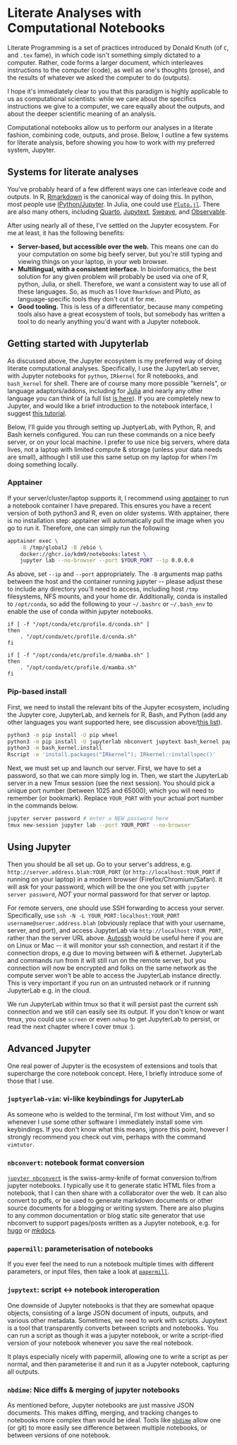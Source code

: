 # Literate Analyses with Computational Notebooks

Literate Programming is a set of practices introduced by Donald Knuth (of `C`, and `.tex` fame), in which code isn't something simply dictated to a computer. Rather, code forms a larger document, which interleaves instructions to the computer (code), as well as one's thoughts (prose), and the results of whatever we asked the computer to do (outputs).

I hope it's immediately clear to you that this paradigm is highly applicable to us as computational scientists: while we care about the specifics instructions we give to a computer, we care equally about the outputs, and about the deeper scientific meaning of an analysis.

Computational notebooks allow us to perform our analyses in a literate fashion, combining code, outputs, and prose. Below, I outline a few systems for literate analysis, before showing you how to work with my preferred system, Jupyter.

## Systems for literate analyses

You've probably heard of a few different ways one can interleave code and outputs. In R, [Rmarkdown](https://rmarkdown.rstudio.com/) is the canonical way of doing this. In python, most people use [IPython/Jupyter](https://jupyter-notebook.readthedocs.io/en/stable/notebook.html). In Julia, one could use [`Pluto.jl`](https://plutojl.org/). There are also many others, including [Quarto](https://quarto.org/), [Jupytext](https://github.com/mwouts/jupytext), [Sweave](), and [Observable](https://observablehq.com/).

After using nearly all of these, I've settled on the Jupyter ecosystem. For me at least, it has the following benefits:

- **Server-based, but accessible over the web.** This means one can do your computation on some big beefy server, but you're still typing and viewing things on your laptop, in your web browser.
- **Multilingual, with a consistent interface.** In bioinformatics, the best solution for any given problem will probably be used via one of R, python, Julia, or shell. Therefore, we want a consistent way to use all of these languages. So, as much as I love `Rmarkdown` and Pluto, as language-specific tools they don't cut it for me.
- **Good tooling.** This is less of a differentiator, because many competing tools also have a great ecosystem of tools, but somebody has written a tool to do nearly anything you'd want with a Jupyter notebook.


## Getting started with Jupyterlab

As discussed above, the Jupyter ecosystem is my preferred way of doing literate computational analyses. Specifically, I use the JupyterLab server, with Jupyter notebooks for `python`, `IRkernel` for R notebooks, and `bash_kernel` for shell. There are of course many more possible "kernels", or language adaptors/addons, including for [Julia](https://github.com/JuliaLang/IJulia.jl) and nearly any other language you can think of (a full list [is here](https://github.com/jupyter/jupyter/wiki/Jupyter-kernels)). If you are completely new to Jupyter, and would like a brief introduction to the notebook interface, I suggest [this tutorial](https://jupyter-notebook.readthedocs.io/en/stable/ui_components.html). 

Below, I'll guide you through setting up JuptyerLab, with Python, R, and Bash kernels configured. You can run these commands on a nice beefy server, or on your local machine. I prefer to use nice big servers, where data lives, not a laptop with limited compute & storage (unless your data needs are small), although I still use this same setup on my laptop for when I'm doing something locally.

### Apptainer

If your server/cluster/laptop supports it, I recommend using [apptainer](https://apptainer.org/) to run a notebook container I have prepared. This ensures you have a recent version of both python3 and R, even on older systems. With apptainer, there is no installation step: apptainer will automatically pull the image when you go to run it. Therefore, one can simply run the following

```bash
apptainer exec \
	-B /tmp/global2 -B /ebio \
	docker://ghcr.io/kdm9/notebooks:latest \
	jupyter lab --no-browser --port $YOUR_PORT --ip 0.0.0.0

```

As above, set `--ip` and `--port` appropriately. The `-B` arguments map paths between the host and the container running jupyter -- please adjust these to include any directory you'll need to access, including host `/tmp` filesystems, NFS mounts, and your home dir. Additionally, conda is installed to `/opt/conda`, so add the following to your `~/.bashrc` or `~/.bash_env` to enable the use of conda within jupyter notebooks.

```
if [ -f "/opt/conda/etc/profile.d/conda.sh" ]
then
    . "/opt/conda/etc/profile.d/conda.sh"
fi

if [ -f "/opt/conda/etc/profile.d/mamba.sh" ]
then
    . "/opt/conda/etc/profile.d/mamba.sh"
fi
```


### Pip-based install

First, we need to install the relevant bits of the Jupyter ecosystem, including the Jupyter core, JupyterLab, and kernels for R, Bash, and Python (add any other languages you want supported here, see discussion above/[this list](https://github.com/jupyter/jupyter/wiki/Jupyter-kernels)).

```bash
python3 -m pip install -U pip wheel
python3 -m pip install -U jupyterlab nbconvert jupytext bash_kernel papermill
python3 -m bash_kernel.install
Rscript -e 'install.packages("IRkernel"); IRkernel::installspec()'
```


Next, we must set up and launch our server. First, we have to set a password, so that we can more simply log in. Then, we start the JupyterLab server in a new Tmux session (see the next session). You should pick a unique port number (between 1025 and 65000), which you will need to remember (or bookmark). Replace `YOUR_PORT` with your actual port number in the commands below.

```bash
jupyter server password # enter a NEW password here
tmux new-session jupyter lab --port YOUR_PORT --no-browser
```


## Using Jupyter

Then you should be all set up. Go to your server's address, e.g. `http://server.address.blah:YOUR_PORT` (or `http://localhost:YOUR_PORT` if running on your laptop) in a modern browser (Firefox/Chromium/Safari). It will ask for your password, which will be the one you set with `jupyter server password`, *NOT* your normal password for that server or laptop.


For remote servers, one should use SSH forwarding to access your server. Specifically, use `ssh -N -L YOUR_PORT:localhost:YOUR_PORT username@server.address.blah` (obviously replace that with your username, server, and port), and access JupyterLab via `http://localhost:YOUR_PORT`, rather than the server URL above. [Autossh](https://linux.die.net/man/1/autossh) would be useful here if you are on Linux or Mac -- it will monitor your ssh connection, and restart it if the connection drops, e.g due to moving between wifi & ethernet.
JupyterLab and commands run from it will still run on the remote server, but you connection will now be encrypted and folks on the same network as the compute server won't be able to access the JupyterLab instance directly. This is very important if you run on an untrusted network or if running JupyterLab e.g. in the cloud.

We run JupyterLab within tmux so that it will persist past the current ssh connection and we still can easily see its output. If you don't know or want tmux, you could use `screen` or even `nohup` to get JupyterLab to persist, or read the next chapter where I cover tmux :).


## Advanced Jupyter

One real power of Jupyter is the ecosystem of extensions and tools that supercharge the core notebook concept. Here, I briefly introduce some of those that I use.

### `juptyerlab-vim`: vi-like keybindings for JupyterLab

As someone who is welded to the terminal, I'm lost without Vim, and so whenever I use some other software I immediately install some vim keybindings. If you don't know what this means, ignore this point, however I strongly recommend you check out vim, perhaps with the command `vimtutor`. 

### `nbconvert`: notebook format conversion

[`jupyter nbconvert`](https://nbconvert.readthedocs.io/en/latest/index.html) is the swiss-army-knife of format conversion to/from jupyter notebooks. I typically use it to generate static HTML files from a notebook, that I can then share with a collaborator over the web. It can also convert to pdfs, or be used to generate markdown documents or other source documents for a blogging or writing system. There are also plugins to any common documentation or blog static site generator that use nbconvert to support pages/posts written as a Jupyter notebook, e.g. for [hugo](https://knowsuchagency.github.io/hugo_jupyter/) or [mkdocs](https://pypi.org/project/mkdocs-jupyter/). 


### `papermill`: parameterisation of notebooks

If you ever feel the need to run a notebook multiple times with different parameters, or input files, then take a look at [`papermill`](https://papermill.readthedocs.io/en/latest/).

### `jupytext`: script <-> notebook interoperation

One downside of Jupyter notebooks is that they are somewhat opaque objects, consisting of a large JSON document of inputs, outputs, and various other metadata. Sometimes, we need to work with scripts. Jupytext is a tool that transparently converts between scripts and notebooks. You can run a script as though it was a jupyter notebook, or write a script-ified version of your notebook whenever you save the real notebook.

It plays especially nicely with papermill, allowing one to write a script as per normal, and then parameterise it and run it as a Jupyter notebook, capturing all outputs.

### `nbdime`: Nice diffs & merging of jupyter notebooks

As mentioned before, Jupyter notebooks are just massive JSON documents. This makes diffing, merging, and tracking changes to notebooks more complex than would be ideal. Tools like [`nbdime`](https://github.com/jupyter/nbdime) allow one (or git) to more easily see difference between multiple notebooks, or between versions of one notebook.


